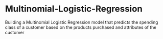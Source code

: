 # Multinomial-Logistic-Regression
Building a Multinomial Logistic Regression model that predicts the spending class of a customer based on the products purchased and attributes of the customer 
